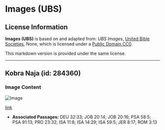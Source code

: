 # Images (UBS)

## License Information

**Images (UBS)** is based on and adapted from: _UBS Images_, [United Bible Societies](https://unitedbiblesocieties.org/), None, which is licensed under a [Public Domain CC0](https://creativecommons.org/public-domain/cc0/).

This markdown version is provided under the same license.



--------------------------------

## Kobra Naja (id: 284360)

### Image Content

![Image](https://cdn.aquifer.bible/aquifer-content/resources/Media/WEB-0138_cobra_naja.jpg)

[link](https://cdn.aquifer.bible/aquifer-content/resources/Media/WEB-0138_cobra_naja.jpg)

* **Associated Passages:** DEU 32:33; JOB 20:14; JOB 20:16; PSA 58:5; PSA 91:13; PRO 23:32; ISA 11:8; ISA 14:29; ISA 59:5; JER 8:17; ROM 3:13

